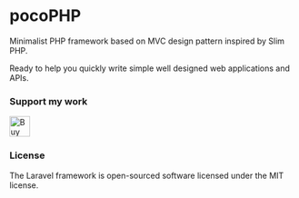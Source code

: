 # pocoPHP
Minimalist PHP framework based on MVC design pattern inspired by Slim PHP. 

Ready to help you quickly write simple well designed web applications and APIs.




### Support my work
<a href='https://ko-fi.com/P5P41IKP9' target='_blank'><img height='36' style='border:0px;height:36px;' src='https://cdn.ko-fi.com/cdn/kofi1.png?v=2' border='0' alt='Buy Me a Coffee at ko-fi.com' /></a>

### License
The Laravel framework is open-sourced software licensed under the MIT license.
